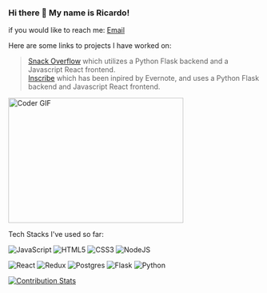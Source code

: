 ### Hi there 👋 My name is Ricardo!

if you would like to reach me: [Email](gepetto911@yahoo.com)

Here are some links to projects I have worked on:

>[Snack Overflow](https://snack-overflow.onrender.com/) which utilizes a Python Flask backend and a Javascript React frontend.                
>[Inscribe](https://inscribe.onrender.com) which has been inpired by Evernote, and uses a Python Flask backend and Javascript React frontend.

<img alt="Coder GIF" height=250 width=350 src="https://cdn.dribbble.com/users/730703/screenshots/6581243/avento.gif" />

Tech Stacks I've used so far:

![JavaScript](https://img.shields.io/badge/javascript-%23323330.svg?style=for-the-badge&logo=javascript&logoColor=%23F7DF1E&style=plastic)
![HTML5](https://img.shields.io/badge/html5-%23E34F26.svg?style=for-the-badge&logo=html5&logoColor=white&style=plastic)
![CSS3](https://img.shields.io/badge/css3-%231572B6.svg?style=for-the-badge&logo=css3&logoColor=white&style=plastic)
![NodeJS](https://img.shields.io/badge/node.js-6DA55F?style=for-the-badge&logo=node.js&logoColor=white&style=plastic)

![React](https://img.shields.io/badge/react-%2320232a.svg?style=for-the-badge&logo=react&logoColor=%2361DAFB&style=plastic)
![Redux](https://img.shields.io/badge/redux-%23593d88.svg?style=for-the-badge&logo=redux&logoColor=white&style=plastic)
![Postgres](https://img.shields.io/badge/postgres-%23316192.svg?style=for-the-badge&logo=postgresql&logoColor=white&style=plastic)
![Flask](https://img.shields.io/badge/flask-%23000.svg?style=for-the-badge&logo=flask&&logoColor=white&style=plastic)
![Python](https://img.shields.io/badge/python-3670A0?style=for-the-badge&logo=python&logoColor=ffdd54&style=plastic)

[![Contribution Stats](https://github-contribution-stats.vercel.app/api/?username=ricalope)](https://github.com/LordDashMe/github-contribution-stats/)


